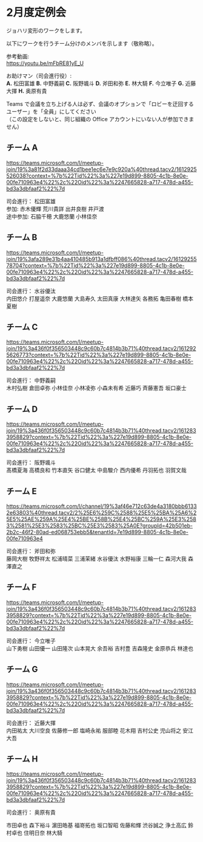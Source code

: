 # 2月度定例会

ジョハリ変形のワークをします。

以下にワークを行うチーム分けのメンバを示します（敬称略）。

参考動画:  
https://youtu.be/mFbRE81yE_U

お助けマン（司会進行役）:    
**A.** 松田富雄  **B.** 中野義嗣  **C.** 阪野颯斗  **D.** 斧田和弥  **E.** 林大騎  **F.** 今立唯子  **G.** 近藤大揮  **H.** 奥原有貴

Teams で会議を立ち上げる人は必ず、会議のオプションで「ロビーを迂回するユーザー」を「全員」にしてください  
（この設定をしないと、同じ組織の Office アカウントにいない人が参加できません）

## チーム A

https://teams.microsoft.com/l/meetup-join/19%3a81f2d33daaa34cd1bee1ec6e7e9c920a%40thread.tacv2/1612925526038?context=%7b%22Tid%22%3a%227e19d899-8805-4c1b-8e0e-00fe710963e4%22%2c%22Oid%22%3a%2247665828-a717-478d-a455-bd3a3dbfaaf2%22%7d

司会進行： 松田富雄      
参加: 赤木優輝
荒川貴詳
出井良樹
井戸渡    
途中参加: 石脇千穂  大鹿悠蘭  小林佳奈    


## チーム B
https://teams.microsoft.com/l/meetup-join/19%3afa289e31b4aa410485b913a1dfbff086%40thread.tacv2/1612925578704?context=%7b%22Tid%22%3a%227e19d899-8805-4c1b-8e0e-00fe710963e4%22%2c%22Oid%22%3a%2247665828-a717-478d-a455-bd3a3dbfaaf2%22%7d

司会進行： 水谷優汰  
内田悠介
打屋遥奈
大鹿悠蘭
大島寿久
太田真康
大林達矢
各務拓
亀田春樹 
橋本夏樹

## チーム C
https://teams.microsoft.com/l/meetup-join/19%3a436f0f356503448c9c60b7c4814b3b71%40thread.tacv2/1612925626773?context=%7b%22Tid%22%3a%227e19d899-8805-4c1b-8e0e-00fe710963e4%22%2c%22Oid%22%3a%2247665828-a717-478d-a455-bd3a3dbfaaf2%22%7d

司会進行： 中野義嗣    
木村弘樹
倉田卓弥
小林佳奈
小林凌弥
小森未有希
近藤巧
斉藤憲吾
坂口豪士

## チーム D
https://teams.microsoft.com/l/meetup-join/19%3a436f0f356503448c9c60b7c4814b3b71%40thread.tacv2/1612833958829?context=%7b%22Tid%22%3a%227e19d899-8805-4c1b-8e0e-00fe710963e4%22%2c%22Oid%22%3a%2247665828-a717-478d-a455-bd3a3dbfaaf2%22%7d

司会進行： 阪野颯斗  
髙橋夏海
高橋良和
竹本直矢
谷口健太
中島駿介
西内優希
丹羽拓也
羽賀文哉

## チーム E
https://teams.microsoft.com/l/channel/19%3af46e712c63de4a3180bbb61332e63803%40thread.tacv2/2%25E6%259C%2588%25E5%25BA%25A6%25E5%25AE%259A%25E4%25BE%258B%25E4%25BC%259A%25E3%2583%2581%25E3%2583%25BC%25E3%2583%25A0E?groupId=42b501eb-2b2c-46f2-80ad-ed068753ebb5&tenantId=7e19d899-8805-4c1b-8e0e-00fe710963e4

司会進行： 斧田和弥  
藤岡大樹
牧野祥太
松浦晴菜
三浦茉緒
水谷優汰
水野裕康
三輪一仁
森河大我
森澤直之

## チーム F
https://teams.microsoft.com/l/meetup-join/19%3a436f0f356503448c9c60b7c4814b3b71%40thread.tacv2/1612833958829?context=%7b%22Tid%22%3a%227e19d899-8805-4c1b-8e0e-00fe710963e4%22%2c%22Oid%22%3a%2247665828-a717-478d-a455-bd3a3dbfaaf2%22%7d

司会進行： 今立唯子  
山下勇樹
山田優一
山田隆次
山本晃大
余吾裕
吉村豊
吉森隆史
金原恭兵
林達也

## チーム G
https://teams.microsoft.com/l/meetup-join/19%3a436f0f356503448c9c60b7c4814b3b71%40thread.tacv2/1612833958829?context=%7b%22Tid%22%3a%227e19d899-8805-4c1b-8e0e-00fe710963e4%22%2c%22Oid%22%3a%2247665828-a717-478d-a455-bd3a3dbfaaf2%22%7d

司会進行： 近藤大揮  
内田祐太
大川空良
佐藤修一郎
塩崎永祐
服部睦
花木翔
吉村公史
児山将之
安江大吾

## チーム H
https://teams.microsoft.com/l/meetup-join/19%3a436f0f356503448c9c60b7c4814b3b71%40thread.tacv2/1612833958829?context=%7b%22Tid%22%3a%227e19d899-8805-4c1b-8e0e-00fe710963e4%22%2c%22Oid%22%3a%2247665828-a717-478d-a455-bd3a3dbfaaf2%22%7d

司会進行： 奥原有貴  

市田卓也
森下裕斗 
濵田皓基
福嵜拓也
坂口智昭
佐藤和輝
渋谷誠之
浄土高広
鈴村卓也
住明日奈 
林大騎
